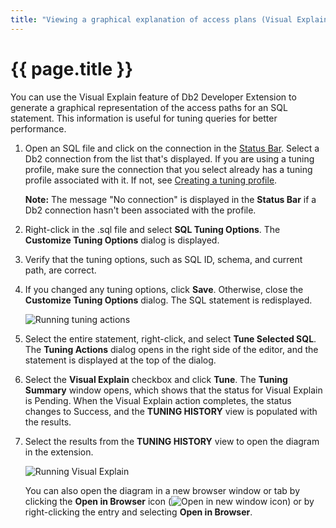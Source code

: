 ```yaml
---
title: "Viewing a graphical explanation of access plans (Visual Explain)"
---
```


# {{ page.title }}

You can use the Visual Explain feature of Db2 Developer Extension to generate a graphical representation of the access paths for an SQL statement. This information is useful for tuning queries for better performance.

1. Open an SQL file and click on the connection in the [Status Bar](https://code.visualstudio.com/docs/getstarted/userinterface). Select a Db2 connection from the list that's displayed. If you are using a tuning profile, make sure the connection that you select already has a tuning profile associated with it. If not, see [Creating a tuning profile]({{site.baseurl}}/docs/tuning-sql-queries/setting-up-a-tuning-environment.html#optional-creating-a-tuning-profile).

   **Note:** The message "No connection" is displayed in the **Status Bar** if a Db2 connection hasn't been associated with the profile.

2. Right-click in the .sql file and select **SQL Tuning Options**. The **Customize Tuning Options** dialog is displayed. 

3. Verify that the tuning options, such as SQL ID, schema, and current path, are correct.

4. If you changed any tuning options, click **Save**.  Otherwise, close the **Customize Tuning Options** dialog. The SQL statement is redisplayed.

    ![Running tuning actions]({{site.baseurl}}/assets/images/tuning-common-actions.gif)

5. Select the entire statement, right-click, and select **Tune Selected SQL**. The **Tuning Actions** dialog opens in the right side of the editor, and the statement is displayed at the top of the dialog.

6. Select the **Visual Explain** checkbox and click **Tune**. The **Tuning Summary** window opens, which shows that the status for Visual Explain is Pending. When the Visual Explain action completes, the status changes to Success, and the **TUNING HISTORY** view is populated with the results.

7. Select the results from the **TUNING HISTORY** view to open the diagram in the extension.

    ![Running Visual Explain]({{site.baseurl}}/assets/images/tuning-visual-explain.gif)

   You can also open the diagram in a new browser window or tab by clicking the **Open in Browser** icon (![Open in new window icon]({{site.baseurl}}/assets/images/tuning-open-in-new-window-icon.png)) or by right-clicking the entry and selecting **Open in Browser**.

    
